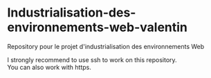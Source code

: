# Industrialisation-des-environnements-web-valentin
Repository pour le projet d'industrialisation des environnements Web

I strongly recommend to use ssh to work on this repository. <br>
You can also work with https.